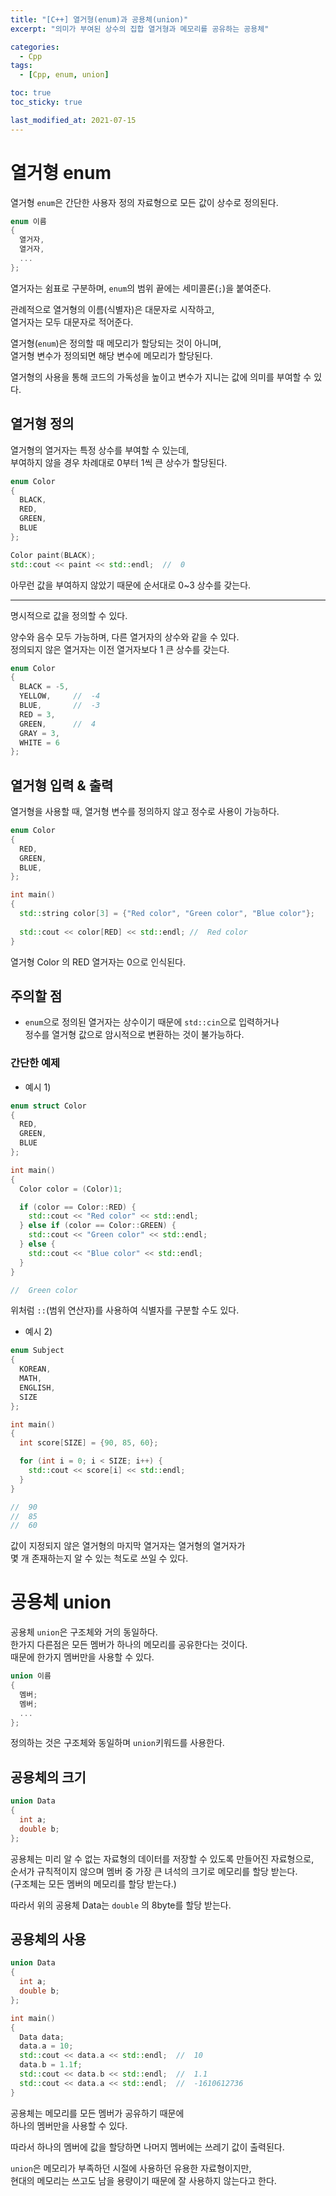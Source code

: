 ```yaml
---
title: "[C++] 열거형(enum)과 공용체(union)"
excerpt: "의미가 부여된 상수의 집합 열거형과 메모리를 공유하는 공용체"

categories:
  - Cpp
tags:
  - [Cpp, enum, union]

toc: true
toc_sticky: true

last_modified_at: 2021-07-15
---
```


# 열거형 enum


열거형 `enum`은 간단한 사용자 정의 자료형으로 모든 값이 상수로 정의된다.

```cpp
enum 이름
{
  열거자,
  열거자,
  ...
};
```

열거자는 쉼표로 구분하며, `enum`의 범위 끝에는 세미콜론(`;`)을 붙여준다.

관례적으로 열거형의 이름(식별자)은 대문자로 시작하고,   
열거자는 모두 대문자로 적어준다.

열거형(`enum`)은 정의할 때 메모리가 할당되는 것이 아니며,   
열거형 변수가 정의되면 해당 변수에 메모리가 할당된다.

열거형의 사용을 통해 코드의 가독성을 높이고 변수가 지니는 값에 의미를 부여할 수 있다.

## 열거형 정의

열거형의 열거자는 특정 상수를 부여할 수 있는데,   
부여하지 않을 경우 차례대로 0부터 1씩 큰 상수가 할당된다.

```cpp
enum Color
{
  BLACK,
  RED,
  GREEN,
  BLUE
};

Color paint(BLACK);
std::cout << paint << std::endl;  //  0
```

아무런 값을 부여하지 않았기 때문에 순서대로 0~3 상수를 갖는다.

___

명시적으로 값을 정의할 수 있다.

양수와 음수 모두 가능하며, 다른 열거자의 상수와 같을 수 있다.   
정의되지 않은 열거자는 이전 열거자보다 1 큰 상수를 갖는다.

```cpp
enum Color
{
  BLACK = -5,
  YELLOW,     //  -4
  BLUE,       //  -3
  RED = 3,
  GREEN,      //  4
  GRAY = 3,
  WHITE = 6
};
```

## 열거형 입력 & 출력

열거형을 사용할 때, 열거형 변수를 정의하지 않고 정수로 사용이 가능하다.

```cpp
enum Color
{
  RED,
  GREEN,
  BLUE,
};

int main()
{
  std::string color[3] = {"Red color", "Green color", "Blue color"};
  
  std::cout << color[RED] << std::endl; //  Red color
}
```

열거형 Color 의 RED 열거자는 0으로 인식된다.

## 주의할 점

* `enum`으로 정의된 열거자는 상수이기 때문에 `std::cin`으로 입력하거나   
정수를 열거형 값으로 암시적으로 변환하는 것이 불가능하다.

### 간단한 예제


* 예시 1)

```cpp
enum struct Color
{
  RED,
  GREEN,
  BLUE
};

int main()
{
  Color color = (Color)1;

  if (color == Color::RED) {
    std::cout << "Red color" << std::endl;
  } else if (color == Color::GREEN) {
    std::cout << "Green color" << std::endl;
  } else {
    std::cout << "Blue color" << std::endl;
  }
}

//  Green color
```

위처럼 `::`(범위 연산자)를 사용하여 식별자를 구분할 수도 있다.

* 예시 2)

```cpp
enum Subject
{
  KOREAN,
  MATH,
  ENGLISH,
  SIZE
};

int main()
{
  int score[SIZE] = {90, 85, 60};

  for (int i = 0; i < SIZE; i++) {
    std::cout << score[i] << std::endl;
  }
}

//  90
//  85
//  60
```

값이 지정되지 않은 열거형의 마지막 열거자는 열거형의 열거자가   
몇 개 존재하는지 알 수 있는 척도로 쓰일 수 있다.

# 공용체 union

공용체 `union`은 구조체와 거의 동일하다.   
한가지 다른점은 모든 멤버가 하나의 메모리를 공유한다는 것이다.   
때문에 한가지 멤버만을 사용할 수 있다.

```cpp
union 이름
{
  멤버;
  멤버;
  ...
};
```

정의하는 것은 구조체와 동일하며 `union`키워드를 사용한다.

## 공용체의 크기

```cpp
union Data
{
  int a;
  double b;
};
```

공용체는 미리 알 수 없는 자료형의 데이터를 저장할 수 있도록 만들어진 자료형으로,   
순서가 규칙적이지 않으며 멤버 중 가장 큰 녀석의 크기로 메모리를 할당 받는다.   
(구조체는 모든 멤버의 메모리를 할당 받는다.)

따라서 위의 공용체 Data는 `double` 의 8byte를 할당 받는다.

## 공용체의 사용

```cpp
union Data
{
  int a;
  double b;
};

int main()
{
  Data data;
  data.a = 10;
  std::cout << data.a << std::endl;  //  10
  data.b = 1.1f;
  std::cout << data.b << std::endl;  //  1.1
  std::cout << data.a << std::endl;  //  -1610612736
}
```

공용체는 메모리를 모든 멤버가 공유하기 때문에   
하나의 멤버만을 사용할 수 있다.

따라서 하나의 멤버에 값을 할당하면 나머지 멤버에는 쓰레기 값이 출력된다.

`union`은 메모리가 부족하던 시절에 사용하던 유용한 자료형이지만,   
현대의 메모리는 쓰고도 남을 용량이기 때문에 잘 사용하지 않는다고 한다.
